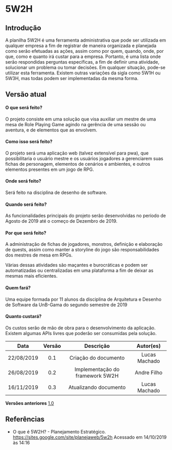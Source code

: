 # 5W2H

## Introdução
A planilha 5W2H é uma ferramenta administrativa que pode ser utilizada em qualquer empresa a fim de registrar de maneira organizada e planejada como serão efetuadas as ações, assim como por quem, quando, onde, por que, como e quanto irá custar para a empresa. Portanto, é uma lista onde serão respondidas perguntas específicas, a fim de definir uma atividade, solucionar um problema ou tomar decisões. Em qualquer situação, pode-se utilizar esta ferramenta. Existem outras variações da sigla como 5W1H ou 5W3H, mas todas podem ser implementadas da mesma forma. 


## Versão atual

#### O que será feito?
O projeto consiste em uma solução que visa auxiliar um mestre de uma mesa de Role Playing Game agindo na gerência de uma sessão ou aventura, e de elementos que as envolvem.

#### Como isso será feito?
O projeto será uma aplicação web (talvez extensível para pwa), que possibilitaria o usuário mestre e os usuários jogadores a gerenciarem suas fichas de personagem, elementos de cenários e ambientes, e outros elementos presentes em um jogo de RPG.

#### Onde será feito?
Será feito na disciplina de desenho de software.

#### Quando será feito?
As funcionalidades principais do projeto serão desenvolvidas no período de Agosto de 2019 até o começo de Dezembro de 2019.

#### Por que será feito?
A administração de fichas de jogadores, monstros, definição e elaboração de quests, assim como manter a storyline do jogo são responsabilidades dos mestres de mesa em RPGs.

Várias dessas atividades são maçantes e burocráticas e podem ser automatizadas ou centralizadas em uma plataforma a fim de deixar as mesmas mais eficientes.

#### Quem fará?
Uma equipe formada por 11 alunos da disciplina de Arquitetura e Desenho de Software
da UnB-Gama do segundo semestre de 2019

#### Quanto custará?
Os custos serão de mão de obra para o desenvolvimento da aplicação. Existem algumas APIs livres que poderão ser consumidas pela solução.

|   Data   |  Versão  |        Descrição       |          Autor(es)          |
|:--------:|:--------:|:----------------------:|:---------------------------:|
| 22/08/2019 |   0.1    | Criação do documento       |   Lucas Machado |
| 26/08/2019 |   0.2    | Implementação do framework 5W2H |   Andre Filho |
| 16/11/2019 |   0.3    | Atualizando documento  |   Lucas Machado |

 **Versões anteriores**  [1.0](old/5w2hv1.md)  

## Referências 
* O que é 5W2H? - Planejamento Estratégico. https://sites.google.com/site/planejaweb/5w2h Acessado em 14/10/2019 às 14:16
